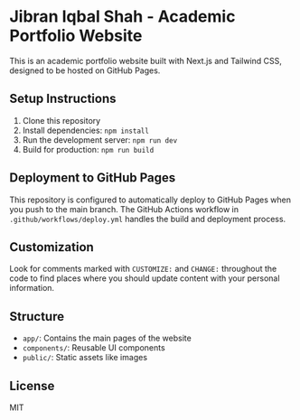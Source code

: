 # Jibran Iqbal Shah - Academic Portfolio Website

This is an academic portfolio website built with Next.js and Tailwind CSS, designed to be hosted on GitHub Pages.

## Setup Instructions

1. Clone this repository
2. Install dependencies: `npm install`
3. Run the development server: `npm run dev`
4. Build for production: `npm run build`

## Deployment to GitHub Pages

This repository is configured to automatically deploy to GitHub Pages when you push to the main branch. The GitHub Actions workflow in `.github/workflows/deploy.yml` handles the build and deployment process.

## Customization

Look for comments marked with `CUSTOMIZE:` and `CHANGE:` throughout the code to find places where you should update content with your personal information.

## Structure

- `app/`: Contains the main pages of the website
- `components/`: Reusable UI components
- `public/`: Static assets like images

## License

MIT
